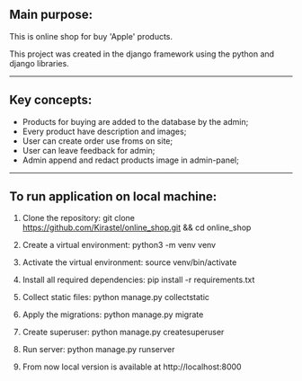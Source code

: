 
## Main purpose:
This is online shop for buy 'Apple' products.

This project was created in the django framework using the python and django libraries.
____
## Key concepts:
* Products for buying are added to the database by the admin;
* Every product have description and images;
* User can create order use froms on site;
* User can leave feedback for admin;
* Admin append and redact products image in admin-panel;
____
## To run application on local machine:
1. Clone the repository:
git clone https://github.com/Kirastel/online_shop.git && cd online_shop


2. Create a virtual environment:
python3 -m venv venv

3. Activate the virtual environment:
source venv/bin/activate

4. Install all required dependencies:
pip install -r requirements.txt

5. Collect static files:
python manage.py collectstatic

6. Apply the migrations:
python manage.py migrate

7. Create superuser:
python manage.py createsuperuser

8. Run server:
python manage.py runserver

9. From now local version is available at http://localhost:8000
